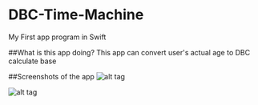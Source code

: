 # DBC-Time-Machine
My First app program in Swift

##What is this app doing? 
This app can convert user's actual age to DBC calculate base


##Screenshots of the app
![alt tag](https://cloud.githubusercontent.com/assets/17296898/16765017/303761fc-4864-11e6-9b65-2fbc90f841f6.png)

![alt tag](https://cloud.githubusercontent.com/assets/17296898/16765016/30327bd8-4864-11e6-84cc-37eb0806de5b.png)

